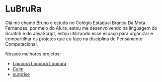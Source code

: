 # LuBruRa

Olá me chamo Bruno e estudo no Colégio Estadual Branca Da Mota Fernandes, por meio do Alura, estou me desenvolvendo na linguagem do Scratch e do JavaScript, estou utilizando esse espaço para organizar e compartilhar os projetos que eu faço na disciplina de Pensamento Computacional.

Nossos melhores projetos:
- [Loucura Loucura Loucura](https://editor.p5js.org/bruno.fujikawa/full/AJHFQSt6R)
- [Calm](https://editor.p5js.org/bruno.fujikawa/full/ELVR11xy1)
- [surprise](https://editor.p5js.org/bruno.fujikawa/full/16l4F-F2H)

